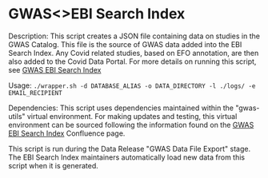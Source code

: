 # GWAS<>EBI Search Index

Description: 
This script creates a JSON file containing data on studies in the GWAS Catalog. This file is the source of GWAS data added into the EBI Search Index. Any Covid related studies, based on EFO annotation, are then also added to the Covid Data Portal. 
For more details on running this script, see [GWAS EBI Search Index](https://www.ebi.ac.uk/seqdb/confluence/display/GOCI/EBI+Search+Index+Script)

Usage: 
`./wrapper.sh -d DATABASE_ALIAS -o DATA_DIRECTORY -l ./logs/ -e EMAIL_RECIPIENT`

Dependencies:
This script uses dependencies maintained within the "gwas-utils" virtual environment. For making updates and testing, this virtual environment can be sourced following the information found on the [GWAS EBI Search Index](https://www.ebi.ac.uk/seqdb/confluence/display/GOCI/EBI+Search+Index+Script) Confluence page.


This script is run during the Data Release "GWAS Data File Export" stage. The EBI Search Index maintainers automatically load new data from this script when it is generated.